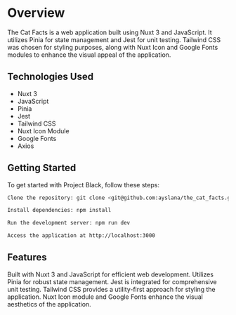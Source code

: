 # Overview

The Cat Facts is a web application built using Nuxt 3 and JavaScript. It utilizes Pinia for state management and Jest for unit testing. Tailwind CSS was chosen for styling purposes, along with Nuxt Icon and Google Fonts modules to enhance the visual appeal of the application.

## Technologies Used

- Nuxt 3
- JavaScript
- Pinia
- Jest
- Tailwind CSS
- Nuxt Icon Module
- Google Fonts
- Axios

## Getting Started

To get started with Project Black, follow these steps:

```bash
Clone the repository: git clone <git@github.com:ayslana/the_cat_facts.git>

Install dependencies: npm install

Run the development server: npm run dev

Access the application at http://localhost:3000
```

## Features

Built with Nuxt 3 and JavaScript for efficient web development.
Utilizes Pinia for robust state management.
Jest is integrated for comprehensive unit testing.
Tailwind CSS provides a utility-first approach for styling the application.
Nuxt Icon module and Google Fonts enhance the visual aesthetics of the application.
